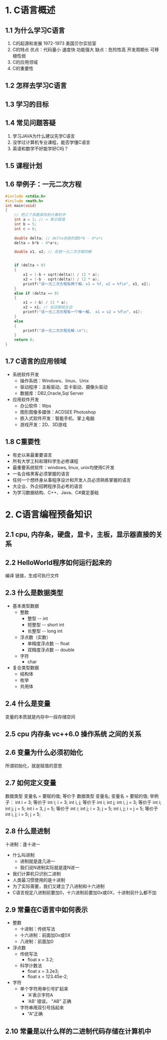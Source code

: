 # 1. C语言概述
## 1.1 为什么学习C语言
1. C的起源和发展
   1972-1973 美国贝尔实验室
2. C的特点
   优点：代码量小 速度快 功能强大
   缺点：危险性高 开发周期长 可移植性弱 
3. C的应用领域
4. C的重要性
## 1.2 怎样去学习C语言
## 1.3 学习的目标
## 1.4 常见问题答疑
1. 学习JAVA为什么建议先学C语言
2. 没学过计算机专业课程，能否学懂C语言
3. 英语和数学不好能学好C吗？
## 1.5 课程计划
## 1.6 举例子：一元二次方程
```c++
#include <stdio.h>
#include <math.h>
int main(void)
{
    // 把三个系数保存到计算机中
    int a = 1; // = 表示赋值
    int b = 5;
    int c = 6;
    
    double delta; // delta存放的是b*b - 4*a*c
    delta = b*b - 4*a*c;

    double x1, x2; // 存放一元二次方程的解


    if (delta > 0)
    {
        x1 = (-b + sqrt(delta)) / (2 * a);
        x2 = (-b - sqrt(delta)) / (2 * a);
        printf("该一元二次方程有两个解，x1 = %f, x2 = %f\n", x1, x2);
    }
    else if (delta == 0)
    {
        x1 = (-b) / (2 * a);
        x2 = x1; // 右边赋给左边
        printf("该一元二次方程有一个唯一解， x1 = x2 = %f\n", x1);
    }
    else
    {
        printf("该一元二次方程无解.\n");
    }
    return 0;
}

```
## 1.7 C语言的应用领域
- 系统软件开发
  - 操作系统：Windows、linux、Unix
  - 驱动程序：主板驱动、显卡驱动、摄像头驱动
  - 数据库：DB2,Oracle,Sql Server
- 应用软件开发
  - 办公软件：Wps
  - 图形图像多媒体：ACDSEE Photoshop
  - 嵌入式软件开发：智能手机、掌上电脑
  - 游戏开发：2D、3D游戏
## 1.8 C重要性
- 有史以来最重要语言
- 所有大学工科和理科学生必修课程
- 最重要系统软件：windows, linux, unix均使用C开发
- 一名合格黑客必须掌握的语言
- 任何一个想终身从事程序设计和开发人员必须熟练掌握的语言
- 大企业、外企招聘程序员必考的语言
- 为学习数据结构、C++、Java、C#奠定基础
# 2. C语言编程预备知识
## 2.1 cpu, 内存条，硬盘，显卡，主板，显示器直接的关系
## 2.2 HelloWorld程序如何运行起来的
编译 链接，生成可执行文件
## 2.3 什么是数据类型
- 基本类型数据
  - 整数
    - 整型   -- int
    - 短整型 -- short int
    - 长整型 -- long int
  - 浮点数（实数）
    - 单精度浮点数 -- float
    - 双精度浮点数 -- double
  - 字符
    - char
- 复合类型数据
  - 结构体
  - 枚举
  - 共用体
## 2.4 什么是变量
变量的本质就是内存中一段存储空间
## 2.5 cpu 内存条 vc++6.0 操作系统 之间的关系
## 2.6 变量为什么必须初始化
所谓初始化，就是赋值的意思
## 2.7 如何定义变量
数据类型 变量名 = 要赋的值;
等价于 数据类型 变量名;
      变量名 = 要赋的值;
举例子：
int i = 3; 等价于 int i; i = 3;
int i, j; 等价于 int i; int j;
int i, j = 3; 等价于 int i; int j; j = 5;
int i = 3, j = 5; 等价于 int i; int j; i = 3; j = 5;
int i, j; i = j = 5; 等价于 int i, j; i = 5; j = 5;
## 2.8 什么是进制
十进制：逢十进一
- 什么叫进制
  - 进制就是逢几进一
  - 我们说N进制实际就是逢N进一
- 我们计算机只识别二进制
- 人类最习惯使用的是十进制
- 为了实际需要，我们又建立了八进制和十六进制
- C语言规定八进制前要加0，十六进制前要加0x或0X，十进制前什么都不加
## 2.9 常量在C语言中如何表示
- 整数
  - 十进制：传统写法
  - 十六进制：前面加0x或0X
  - 八进制：前面加0
- 浮点数
  - 传统写法
    - float x = 3.2;
  - 科学计数法
    - float x = 3.2e3;
    - float x = 123.45e-2;
- 字符
  - 单个字符用单引号扩起来
    - 'A'表示字符A
    - 'AB' 错误， "AB" 正确
  - 字符串用双引号括起来
    - "A"正确
## 2.10 常量是以什么样的二进制代码存储在计算机中